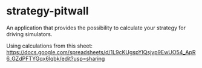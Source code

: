 # strategy-pitwall
An application that provides the possibility to calculate your strategy for driving simulators.

Using calculations from this sheet: https://docs.google.com/spreadsheets/d/1L9cKUgspYIQsjvp9EwUO54_ApR6_GZdPFTYGqx6lqbk/edit?usp=sharing
